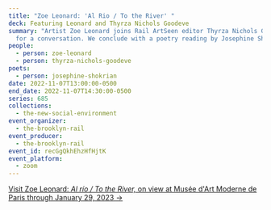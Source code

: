 ```yaml
---
title: "Zoe Leonard: 'Al Rio / To the River' "
deck: Featuring Leonard and Thyrza Nichols Goodeve
summary: "Artist Zoe Leonard joins Rail ArtSeen editor Thyrza Nichols Goodeve
  for a conversation. We conclude with a poetry reading by Josephine Shokrian. "
people:
  - person: zoe-leonard
  - person: thyrza-nichols-goodeve
poets:
  - person: josephine-shokrian
date: 2022-11-07T13:00:00-0500
end_date: 2022-11-07T14:30:00-0500
series: 685
collections:
  - the-new-social-environment
event_organizer:
  - the-brooklyn-rail
event_producer:
  - the-brooklyn-rail
event_id: recGgQkhEhzHfHjtK
event_platform:
  - zoom
---
```

[V﻿isit Zoe Leonard: *Al río / To the River,* on view at Musée d'Art Moderne de Paris through January 29, 2023 →](https://www.mam.paris.fr/fr/expositions/exposition-zoe-leonard)